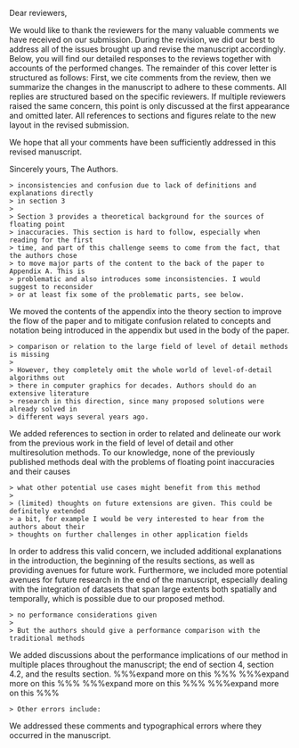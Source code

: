Dear reviewers,

We would like to thank the reviewers for the many valuable comments we have received on
our submission. During the revision, we did our best to address all of the issues brought
up and revise the manuscript accordingly. Below, you will find our detailed responses to
the reviews together with accounts of the performed changes. The remainder of this cover
letter is structured as follows: First, we cite comments from the review, then we
summarize the changes in the manuscript to adhere to these comments. All replies are
structured based on the specific reviewers. If multiple reviewers raised the same concern,
this point is only discussed at the first appearance and omitted later. All references to
sections and figures relate to the new layout in the revised submission.

We hope that all your comments have been sufficiently addressed in this revised manuscript.

Sincerely yours,
    The Authors.




    > inconsistencies and confusion due to lack of definitions and explanations directly
    > in section 3
    > 
    > Section 3 provides a theoretical background for the sources of floating point
    > inaccuracies. This section is hard to follow, especially when reading for the first
    > time, and part of this challenge seems to come from the fact, that the authors chose
    > to move major parts of the content to the back of the paper to Appendix A. This is
    > problematic and also introduces some inconsistencies. I would suggest to reconsider
    > or at least fix some of the problematic parts, see below.

We moved the contents of the appendix into the theory section to improve the flow of the
paper and to mitigate confusion related to concepts and notation being introduced in the
appendix but used in the body of the paper. 



    > comparison or relation to the large field of level of detail methods is missing
    >
    > However, they completely omit the whole world of level-of-detail algorithms out
    > there in computer graphics for decades. Authors should do an extensive literature
    > research in this direction, since many proposed solutions were already solved in
    > different ways several years ago.

We added references to section in order to related and delineate our work from the 
previous work in the field of level of detail and other multiresolution methods. To our
knowledge, none of the previously published methods deal with the problems of floating
point inaccuracies and their causes



    > what other potential use cases might benefit from this method
    > 
    > (limited) thoughts on future extensions are given. This could be definitely extended
    > a bit, for example I would be very interested to hear from the authors about their
    > thoughts on further challenges in other application fields

In order to address this valid concern, we included additional explanations in the
introduction, the beginning of the results sections, as well as providing avenues for
future work. Furthermore, we included more potential avenues for future research in the
end of the manuscript, especially dealing with the integration of datasets that span large
extents both spatially and temporally, which is possible due to our proposed method.


    > no performance considerations given
    > 
    > But the authors should give a performance comparison with the traditional methods

We added discussions about the performance implications of our method in multiple places
throughout the manuscript;  the end of section 4, section 4.2, and the results section.
%%%expand more on this %%%
%%%expand more on this %%%
%%%expand more on this %%%
%%%expand more on this %%%


    > Other errors include: 
We addressed these comments and typographical errors where they occurred in the
manuscript.
